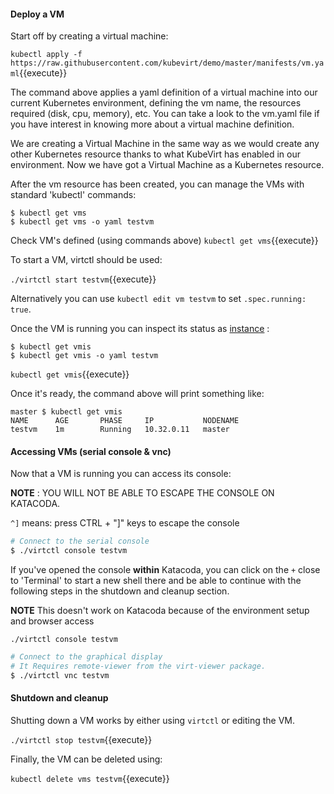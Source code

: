 #### Deploy a VM

Start off by creating a virtual machine:

`kubectl apply -f https://raw.githubusercontent.com/kubevirt/demo/master/manifests/vm.yaml`{{execute}}

The command above applies a yaml definition of a virtual machine into our current Kubernetes environment, defining the vm name, the resources required (disk, cpu, memory), etc. You can take a look to the vm.yaml file if you have interest in knowing more about a virtual machine definition.

We are creating a Virtual Machine in the same way as we would create any other Kubernetes resource thanks to what KubeVirt has enabled in our environment. Now we have got a Virtual Machine as a Kubernetes resource.

After the vm resource has been created, you can manage the VMs with standard 'kubectl' commands:

```
$ kubectl get vms
$ kubectl get vms -o yaml testvm
```

Check VM's defined (using commands above)
`kubectl get vms`{{execute}}

To start a VM, virtctl should be used:

`./virtctl start testvm`{{execute}}

Alternatively you can use `kubectl edit vm testvm` to set `.spec.running: true`.

Once the VM is running you can inspect its status as [instance](https://kubevirt.io/user-guide/docs/latest/creating-virtual-machines/intro.html) :

```
$ kubectl get vmis
$ kubectl get vmis -o yaml testvm
```

`kubectl get vmis`{{execute}}

Once it's ready, the command above will print something like:

~~~
master $ kubectl get vmis
NAME      AGE       PHASE     IP           NODENAME
testvm    1m        Running   10.32.0.11   master
~~~

#### Accessing VMs (serial console & vnc)

Now that a VM is running you can access its console:

**NOTE** : YOU WILL NOT BE ABLE TO ESCAPE THE CONSOLE ON KATACODA.

`^]` means: press CTRL + "]" keys to escape the console

~~~sh
# Connect to the serial console
$ ./virtctl console testvm
~~~

If you've opened the console **within** Katacoda, you can click on the `+` close to 'Terminal' to start a new shell there and be able to continue with the following steps in the shutdown and cleanup section.

**NOTE** This doesn't work on Katacoda because of the environment setup and browser access

`./virtctl console testvm`

~~~sh
# Connect to the graphical display
# It Requires remote-viewer from the virt-viewer package.
$ ./virtctl vnc testvm
~~~

#### Shutdown and cleanup

Shutting down a VM works by either using `virtctl` or editing the VM.

`./virtctl stop testvm`{{execute}}

Finally, the VM can be deleted using:

`kubectl delete vms testvm`{{execute}}
